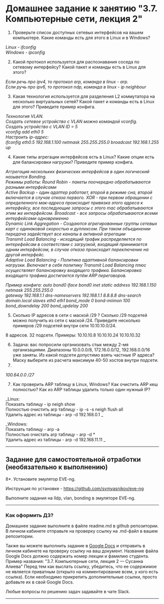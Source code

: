 # Домашнее задание к занятию "3.7. Компьютерные сети, лекция 2"

1. Проверьте список доступных сетевых интерфейсов на вашем компьютере. Какие команды есть для этого в Linux и в Windows?

_Linux - ifconfig  
Windows - ipconfig_  

2. Какой протокол используется для распознавания соседа по сетевому интерфейсу? Какой пакет и команды есть в Linux для этого?

_Если речь про ipv4, то протокол arp, команда в linux - arp.  
Если ручь про ipv6, то протокол ndp, команда в linux - ip neighbour_  

3. Какая технология используется для разделения L2 коммутатора на несколько виртуальных сетей? Какой пакет и команды есть в Linux для этого? Приведите пример конфига.

_Технология VLAN.    
Создать сетевое устройство с VLAN можно командой vconfig.    
Создать устройство с VLAN ID = 5    
vconfig add eth0 5    
Настроить ip-адрес:    
ifconfig eth0.5 192.168.1.100 netmask 255.255.255.0 broadcast 192.168.1.255 up_    

4. Какие типы агрегации интерфейсов есть в Linux? Какие опции есть для балансировки нагрузки? Приведите пример конфига.

_Аггрегация нескольких физических интерфейсов в один логический назывется Bonding.  
Режимы работы: 
Round Robin - пакеты поочередно обрабатываются разными интерфейсами  
Active Backup - один адаптер работает, второй в режиме сна, второй включается в случае отказа первого.
XOR - при первом обращении с определенного мак-адреса происходит привязка этого адреса к интерфейсу, все последующие запросы с этого mac обрабатываются этим же интерфейсом.
Broadcast - все запросы обрабатываются всеми интерфейсами одновременно  
Dynamic Link Aggregation - Создаются агрегированные группы сетевых карт с одинаковой скоростью и дуплексом. При таком объединении передача задействует все каналы в активной агрегации  
Transmit Load Balancing - исходящий трафик распределяется по интерефейсам в соответствии с загрузкой, входящий принимается одним интерфейсом, в случае отказа происходит переключение на другой интерфейс.  
Adaptive Load Balancing - Политика адаптивной балансировки нагрузки. Включает в себя политику Transmit Load Balancing плюс осуществляет балансировку входящего трафика. Балансировка входящего трафика достигается путём ARP переговоров._

_Пример конфига:
auto bond0
iface bond0 inet static
	address 192.168.1.150
	netmask 255.255.255.0	
	gateway 192.168.1.1
	dns-nameservers 192.168.1.1 8.8.8.8
	dns-search domain.local
		slaves eth0 eth1
		bond_mode 0
		bond-miimon 100
		bond_downdelay 200
		bond_updelay 200_

5. Сколько IP адресов в сети с маской /29 ? Сколько /29 подсетей можно получить из сети с маской /24. Приведите несколько примеров /29 подсетей внутри сети 10.10.10.0/24.

8 адресов.
32 подсети.
Примеры:
10.10.10.8
10.10.10.24
10.10.10.32


6. Задача: вас попросили организовать стык между 2-мя организациями. Диапазоны 10.0.0.0/8, 172.16.0.0/12, 192.168.0.0/16 уже заняты. Из какой подсети допустимо взять частные IP адреса? Маску выберите из расчета максимум 40-50 хостов внутри подсети.
7. 
_100.64.0.0 /27_

7. Как проверить ARP таблицу в Linux, Windows? Как очистить ARP кеш полностью? Как из ARP таблицы удалить только один нужный IP?

_Linux:  
Показать таблицу  -  ip neigh show  
Полностью очистить arp таблицу  -  ip -s -s neigh flush all  
Удалить адрес из таблицы - arp -d 192.168.0.1  _

_Windows:  
Показать таблицу  -  arp -a  
Полностью очистать arp таблицу  -  arp -d *  
Удалить адрес из таблицы  -  arp -d 192.168.11.11  _



 ---
## Задание для самостоятельной отработки (необязательно к выполнению)

 8*. Установите эмулятор EVE-ng.
 
 Инструкция по установке - https://github.com/svmyasnikov/eve-ng

 Выполните задания на lldp, vlan, bonding в эмуляторе EVE-ng. 
 
 ---

### Как оформить ДЗ?

Домашнее задание выполните в файле readme.md в github репозитории. В личном кабинете отправьте на проверку ссылку на .md-файл в вашем репозитории.

Также вы можете выполнить задание в [Google Docs](https://docs.google.com/document/u/0/?tgif=d) и отправить в личном кабинете на проверку ссылку на ваш документ.
Название файла Google Docs должно содержать номер лекции и фамилию студента. Пример названия: "3.7. Компьютерные сети, лекция 2 — Сусанна Алиева"
Перед тем как выслать ссылку, убедитесь, что ее содержимое не является приватным (открыто на комментирование всем, у кого есть ссылка). 
Если необходимо прикрепить дополнительные ссылки, просто добавьте их в свой Google Docs.

Любые вопросы по решению задач задавайте в чате Slack.

---
